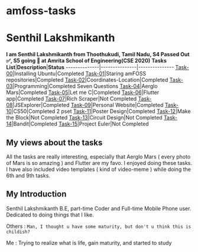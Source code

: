 # amfoss-tasks
# Senthil Lakshmikanth
**I am Senthil Lakshmikanth from Thoothukudi, Tamil Nadu, S4 Passed Out ✅, S5 going 🏃 at Amrita School of Engineering(CSE 2020)**
**Tasks List**|**Description**|**Status**
--------------|---------------|---------------
[Task-00](https://github.com/senthil-dot-adhu-idhu/amfoss-tasks/tree/main/task-00)|Installing Ubuntu|Completed
[Task-01](https://github.com/senthil-dot-adhu-idhu/amfoss-tasks/tree/main/task-01)|Staring amFOSS repositories|Completed
[Task-02](https://github.com/senthil-dot-adhu-idhu/amfoss-tasks/tree/main/task-02/Coordinates-Location)|Coordinates-Location|Completed
[Task-03](https://github.com/senthil-dot-adhu-idhu/amfoss-tasks/tree/main/task-03)|Programming|Completed Seven Questions
[Task-04](https://github.com/senthil-dot-adhu-idhu/amfoss-tasks/tree/main/task-04)|Aerglo Mars|Completed
[Task-05](https://github.com/senthil-dot-adhu-idhu/amfoss-tasks/tree/main/task-05)|Let me C|Completed
[Task-06](https://github.com/senthil-dot-adhu-idhu/amfoss-tasks/tree/main/task-06)|Flutter app|Completed
[Task-07]()|Rich Scraper|Not Completed
[Task-08](https://github.com/senthil-dot-adhu-idhu/amfoss-tasks/tree/main/task-08)|JSExplorer|Completed
[Task-09](https://github.com/senthil-dot-adhu-idhu/amfoss-tasks/tree/main/task-09)|Personal Website|Completed
[Task-10](https://github.com/senthil-dot-adhu-idhu/amfoss-tasks/tree/main/task-10)|CS50|Completed 2 pset
[Task-11](https://github.com/senthil-dot-adhu-idhu/amfoss-tasks/tree/main/task-11)|Poster Design|Completed
[Task-12]()|Make the Block|Not Completed 
[Task-13]()|Circuit Design|Not Completed
[Task-14](https://github.com/senthil-dot-adhu-idhu/amfoss-tasks/tree/main/task-14)|Bandit|Completed
[Task-15]()|Project Euler|Not Completed

## My views about the tasks
All the tasks are really interesting, especially that Aerglo Mars ( every photo of Mars is so amazing ) and Flutter are my favo. I enjoyed doing these tasks. I have also included video templates ( kind of video-meme ) while doing the 6th and 9th tasks.  
## My Introduction
Senthil Lakshmikanth B.E, part-time Coder and Full-time Mobile Phone user. Dedicated to doing things that I like. 

Others : `Man, I thought u have some maturity, but don't u think this is childish? `

Me              : Trying to realize what is life, gain maturity, and started to study
